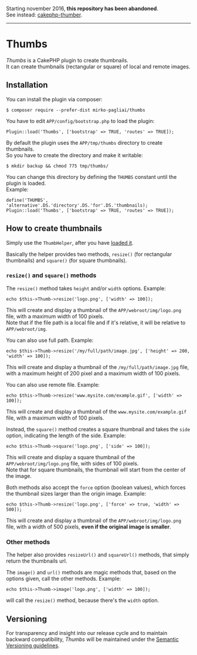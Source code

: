 Starting november 2016, **this repository has been abandoned**.  
See instead: [cakephp-thumber](https://github.com/mirko-pagliai/cakephp-thumber).

***

# Thumbs
*Thumbs* is a CakePHP plugin to create thumbnails.  
It can create thumbnails (rectangular or square) of local and remote images.

## Installation
You can install the plugin via composer:

    $ composer require --prefer-dist mirko-pagliai/thumbs
    
You have to edit `APP/config/bootstrap.php` to load the plugin:

    Plugin::load('Thumbs', ['bootstrap' => TRUE, 'routes' => TRUE]);
    
By default the plugin uses the `APP/tmp/thumbs` directory to create 
thumbnails.  
So you have to create the directory and make it writable:

    $ mkdir backup && chmod 775 tmp/thumbs/

You can change this directory by defining the `THUMBS` constant until the 
plugin is loaded.  
Example:

    define('THUMBS', 'alternative'.DS.'directory'.DS.'for'.DS.'thumbnails);
    Plugin::load('Thumbs', ['bootstrap' => TRUE, 'routes' => TRUE]);

## How to create thumbnails
Simply use the `ThumbHelper`, after you have 
[loaded it](http://book.cakephp.org/3.0/en/views/helpers.html#configuring-helpers).

Basically the helper provides two methods, `resize()` (for rectangular 
thumbnails) and  `square()` (for square thumbnails).

### `resize()` and `square()` methods

The `resize()` method takes `height` and/or `width` options. Example:

    echo $this->Thumb->resize('logo.png', ['width' => 100]);

This will create and display a thumbnail of the `APP/webroot/img/logo.png` 
file, with a maximum width of 100 pixels.  
Note that if the file path is a local file and if it's relative, it will be 
relative to `APP/webroot/img`.

You can also use full path. Example:

    echo $this->Thumb->resize('/my/full/path/image.jpg', ['height' => 200, 'width' => 100]);

This will create and display a thumbnail of the `/my/full/path/image.jpg` file, 
with a maximum height of 200 pixel and a maximum width of 100 pixels.

You can also use remote file. Example:

    echo $this->Thumb->resize('www.mysite.com/example.gif', ['width' => 100]);
    
This will create and display a thumbnail of the `www.mysite.com/example.gif` 
file, with a maximum width of 100 pixels.

Instead, the `square()` method creates a square thumbnail and takes the `side` 
option, indicating the length of the side. Example:

    echo $this->Thumb->square('logo.png', ['side' => 100]);
    
This will create and display a square thumbnail of the 
`APP/webroot/img/logo.png` file, with sides of 100 pixels.   
Note that for square thumbnails, the thumbnail will start from the center of 
the image.

Both methods also accept the `force` option (boolean values), which forces the 
thumbnail sizes larger than the origin image. Example:

    echo $this->Thumb->resize('logo.png', ['force' => true, 'width' => 500]);
    
This will create and display a thumbnail of the `APP/webroot/img/logo.png` 
file, with a width of 500 pixels, **even if the original image is smaller**.

### Other methods
The helper also provides `resizeUrl()` and `squareUrl()` methods, that simply 
return the thumbnails url.

The `image()` and `url()` methods are magic methods that, based on the options 
given, call the other methods. Example:

    echo $this->Thumb->image('logo.png', ['width' => 100]);
    
will call the `resize()` method, because there's the `width` option.

## Versioning
For transparency and insight into our release cycle and to maintain backward 
compatibility, *Thumbs* will be maintained under the 
[Semantic Versioning guidelines](http://semver.org).
